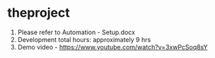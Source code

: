 # theproject
1. Please refer to Automation - Setup.docx
2. Development total hours: approximately 9 hrs
3. Demo video - https://www.youtube.com/watch?v=3xwPcSoq8sY
